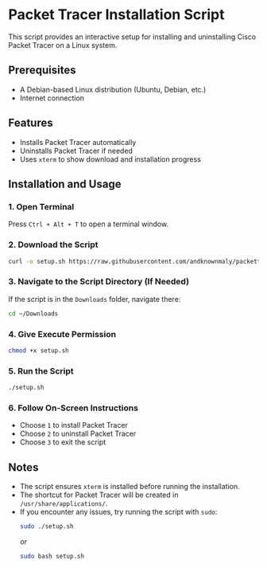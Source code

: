 # Packet Tracer Installation Script  

This script provides an interactive setup for installing and uninstalling Cisco Packet Tracer on a Linux system.  

## Prerequisites  
- A Debian-based Linux distribution (Ubuntu, Debian, etc.)  
- Internet connection  

## Features  
- Installs Packet Tracer automatically  
- Uninstalls Packet Tracer if needed  
- Uses `xterm` to show download and installation progress  

## Installation and Usage  

### 1. Open Terminal  
Press `Ctrl + Alt + T` to open a terminal window.  

### 2. Download the Script  
```sh
curl -o setup.sh https://raw.githubusercontent.com/andknownmaly/packettracer/refs/heads/main/setup.sh
```

### 3. Navigate to the Script Directory (If Needed)  
If the script is in the `Downloads` folder, navigate there:  
```sh
cd ~/Downloads
```

### 4. Give Execute Permission  
```sh
chmod +x setup.sh
```

### 5. Run the Script  
```sh
./setup.sh
```

### 6. Follow On-Screen Instructions  
- Choose `1` to install Packet Tracer  
- Choose `2` to uninstall Packet Tracer  
- Choose `3` to exit the script  

## Notes  
- The script ensures `xterm` is installed before running the installation.  
- The shortcut for Packet Tracer will be created in `/usr/share/applications/`.  
- If you encounter any issues, try running the script with `sudo`:  
  ```sh
  sudo ./setup.sh
  ```
  or
  ```sh
  sudo bash setup.sh
  ```
